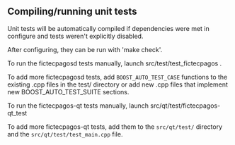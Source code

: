 Compiling/running unit tests
------------------------------------

Unit tests will be automatically compiled if dependencies were met in configure
and tests weren't explicitly disabled.

After configuring, they can be run with 'make check'.

To run the fictecpagosd tests manually, launch src/test/test_fictecpagos .

To add more fictecpagosd tests, add `BOOST_AUTO_TEST_CASE` functions to the existing
.cpp files in the test/ directory or add new .cpp files that
implement new BOOST_AUTO_TEST_SUITE sections.

To run the fictecpagos-qt tests manually, launch src/qt/test/fictecpagos-qt_test

To add more fictecpagos-qt tests, add them to the `src/qt/test/` directory and
the `src/qt/test/test_main.cpp` file.
